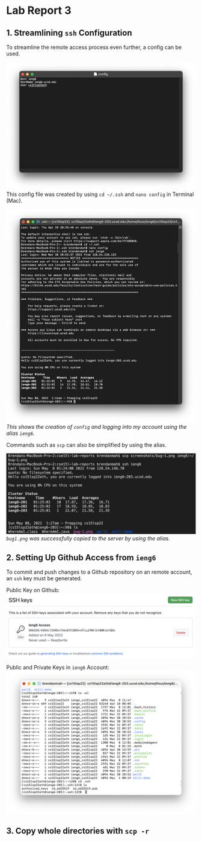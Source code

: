 # Lab Report 3

## 1. Streamlining `ssh` Configuration
To streamline the remote access process even further, a config can be used.

![Image](screenshots/lab3-1.png)
This config file was created by using `cd ~/.ssh` and `nano config` in Terminal (Mac).

![Image](screenshots/lab3-2.png)
*This shows the creation of `config` and logging into my account using the alias `ieng6`.*

Commands such as `scp` can also be simplified by using the alias.

![Image](screenshots/lab3-3.png)
*`bug1.png` was successfully copied to the server by using the alias.*


## 2. Setting Up Github Access from `ieng6`
To commit and push changes to a Github repository on an remote account, an `ssh` key must be generated.

Public Key on Github:
![Image](screenshots/lab3-4.png)

Public and Private Keys in `ieng6` Account:
![Image](screenshots/lab3-5.png)




## 3. Copy whole directories with `scp -r`

